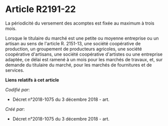 # Article R2191-22

La périodicité du versement des acomptes est fixée au maximum à trois mois.

Lorsque le titulaire du marché est une petite ou moyenne entreprise ou un artisan au sens de l'article R. 2151-13, une
société coopérative de production, un groupement de producteurs agricoles, une société coopérative d'artisans, une société
coopérative d'artistes ou une entreprise adaptée, ce délai est ramené à un mois pour les marchés de travaux, et, sur demande
du titulaire du marché, pour les marchés de fournitures et de services.

**Liens relatifs à cet article**

_Codifié par_:

  - Décret n°2018-1075 du 3 décembre 2018 - art.

_Créé par_:

  - Décret n°2018-1075 du 3 décembre 2018 - art.
